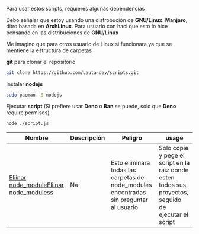 Para usar estos scripts, requieres algunas dependencias

Debo señalar que estoy usando una distrobución de **GNU/Linux**: **Manjaro**, ditro basada en **ArchLinux**. Para usuario con haci que esto lo hice pensando en las distribuciones de **GNU/Linux**

Me imagino que para otros usuario de Linux si funcionara ya que se mentiene la estructura de carpetas

**git** para clonar el repositorio
```bash
git clone https://github.com/Lauta-dev/scripts.git
```

Instalar **nodejs** 
```bash
sudo pacman -S nodejs
```

Ejecutar **script** (Si prefiere usar **Deno** o **Ban** se puede, solo que **Deno** require permisos)
```bash
node ./script.js
```

| Nombre                | Descripción | Peligro                                                                                | usage                                                                                                                           |
| --------------------- | ----------- | -------------------------------------------------------------------------------------- | ------------------------------------------------------------------------------------------------------------------------------- |
| [Eliinar node_moduleEliinar node_moduless](./removeNode_modules.js) | Na          | Esto eliminara todas las carpetas de node_modules encontradas sin preguntar al usuario | Solo copie y pege el script en la raiz donde esten todos sus proyectos, seguido de ejecutar el script |
